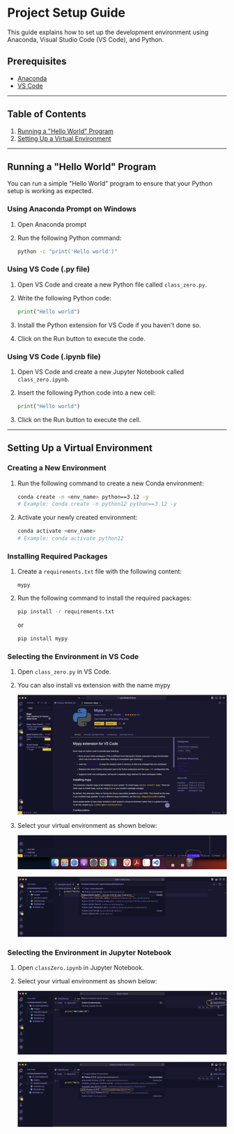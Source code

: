 # Project Setup Guide

This guide explains how to set up the development environment using Anaconda, Visual Studio Code (VS Code), and Python.

## Prerequisites

- [Anaconda](https://www.anaconda.com/products/individual#Downloads)
- [VS Code](https://code.visualstudio.com/Download)

---

## Table of Contents

1. [Running a "Hello World" Program](#running-a-hello-world-program)
2. [Setting Up a Virtual Environment](#setting-up-a-virtual-environment)

---

## Running a "Hello World" Program

You can run a simple "Hello World" program to ensure that your Python setup is working as expected.

### Using Anaconda Prompt on Windows

1. Open Anaconda prompt
2. Run the following Python command:

    ```bash
    python -c "print('Hello world')"
    ```

### Using VS Code (.py file)

1. Open VS Code and create a new Python file called `class_zero.py`.
2. Write the following Python code:

    ```python
    print("Hello world")
    ```

3. Install the Python extension for VS Code if you haven't done so.
4. Click on the Run button to execute the code.

### Using VS Code (.ipynb file)

1. Open VS Code and create a new Jupyter Notebook called `class_zero.ipynb`.
2. Insert the following Python code into a new cell:

    ```python
    print("Hello world")
    ```

3. Click on the Run button to execute the cell.

---

## Setting Up a Virtual Environment

### Creating a New Environment

1. Run the following command to create a new Conda environment:

    ```bash
    conda create -n <env_name> python==3.12 -y
    # Example: conda create -n python12 python==3.12 -y
    ```

2. Activate your newly created environment:

    ```bash
    conda activate <env_name>
    # Example: conda activate python12
    ```

### Installing Required Packages

1. Create a `requirements.txt` file with the following content:

    ```
    mypy
    ```

2. Run the following command to install the required packages:

    ```bash
    pip install -r requirements.txt
    ```
    or 

    ```bash
    pip install mypy

### Selecting the Environment in VS Code

1. Open `class_zero.py` in VS Code.
2. You can also install vs extension with the name mypy

    ![Alt text](images/mypy.png)
2. Select your virtual environment as shown below:

    ![Alt text](images/env_1.png)

    ![Alt text](images/kernel_2.png)

### Selecting the Environment in Jupyter Notebook

1. Open `classZero.ipynb` in Jupyter Notebook.
2. Select your virtual environment as shown below:

   ![Alt text](images/kernel.png)

    ![Alt text](images/env.png)



